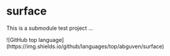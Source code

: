 # surface
<p>This is a submodule test project ...</p>
![GitHub top language](https://img.shields.io/github/languages/top/abguven/surface)
  
